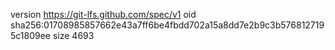 version https://git-lfs.github.com/spec/v1
oid sha256:01708985857662e43a7ff6be4fbdd702a15a8dd7e2b9c3b5768127195c1809ee
size 4693
